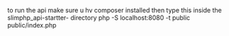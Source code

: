 to run the api 
make sure u hv composer installed 
then type this inside the slimphp_api-startter- directory
php -S localhost:8080 -t public public/index.php

